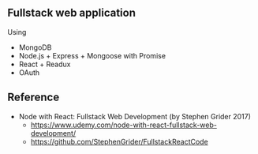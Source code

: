 ## Fullstack web application
  Using 
  - MongoDB
  - Node.js + Express + Mongoose with Promise
  - React + Readux
  - OAuth

## Reference
  - Node with React: Fullstack Web Development (by Stephen Grider 2017)
    - https://www.udemy.com/node-with-react-fullstack-web-development/
    - https://github.com/StephenGrider/FullstackReactCode